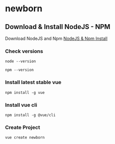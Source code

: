 # newborn


## Download & Install NodeJS - NPM
Download NodeJS and Npm [NodeJS & Npm Install](https://nodejs.org/en/)

### Check versions
```
node --version
```
```
npm --version
```

### Install latest stable vue
```
npm install -g vue
```

### Install vue cli
```
npm install -g @vue/cli
```

### Create Project
```
vue create newborn
```
